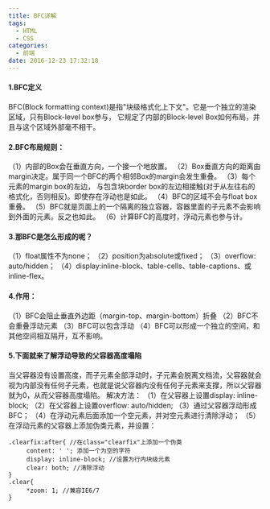 ```yaml
---
title: BFC详解
tags:
  - HTML
  - CSS
categories:
  - 前端
date: 2016-12-23 17:32:18
---
```

#### 1.BFC定义
BFC(Block formatting context)是指"块级格式化上下文"。它是一个独立的渲染区域，只有Block-level box参与， 它规定了内部的Block-level Box如何布局，并且与这个区域外部毫不相干。

#### 2.BFC布局规则：
（1）内部的Box会在垂直方向，一个接一个地放置。
（2）Box垂直方向的距离由margin决定。属于同一个BFC的两个相邻Box的margin会发生重叠。
（3）每个元素的margin box的左边， 与包含块border box的左边相接触(对于从左往右的格式化，否则相反)。即使存在浮动也是如此。
（4）BFC的区域不会与float box重叠。
（5）BFC就是页面上的一个隔离的独立容器，容器里面的子元素不会影响到外面的元素。反之也如此。
（6）计算BFC的高度时，浮动元素也参与计。

#### 3.那BFC是怎么形成的呢？
（1）float属性不为none；
（2）position为absolute或fixed；
（3）overflow: auto/hidden；
（4）display:inline-block、table-cells、table-captions、或inline-flex。

#### 4.作用：
（1）BFC会阻止垂直外边距（margin-top、margin-bottom）折叠
（2）BFC不会重叠浮动元素
（3）BFC可以包含浮动
（4）BFC可以形成一个独立的空间，和其他空间相互隔开，互不影响。

#### 5.下面就来了解浮动导致的父容器高度塌陷
当父容器没有设置高度，而子元素全部浮动时，子元素会脱离文档流，父容器就会视为内部没有任何子元素，也就是说父容器内没有任何子元素来支撑，所以父容器就为0，从而父容器高度塌陷。
解决方法：
（1）在父容器上设置display: inline-block;
（2）在父容器上设置overflow: auto/hidden;
（3）通过父容器浮动形成BFC；
（4）在浮动元素后面添加一个空元素，并对空元素进行清除浮动；
（5）在浮动元素的父容器上添加伪类元素，并设置：
```
.clearfix:after{ //在class="clearfix"上添加一个伪类
     content: ' '; 添加一个为空的字符
     display: inline-block; //设置为行内块级元素
     clear: both; //清除浮动
}
.clear{
     *zoom: 1; //兼容IE6/7
}
```